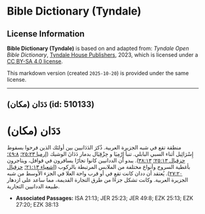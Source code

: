 # Bible Dictionary (Tyndale)

## License Information

**Bible Dictionary (Tyndale)** is based on and adapted from: _Tyndale Open Bible Dictionary_, [Tyndale House Publishers](https://tyndaleopenresources.com/), 2023, which is licensed under a [CC BY-SA 4.0 license](https://creativecommons.org/licenses/by-sa/4.0/legalcode.en).

This markdown version (created `2025-10-20`) is provided under the same license.



--------------------------------

## دَدَان (مكان) (id: 510133)

دَدَان (مكان)
=============

منطقة تقع في شبه الجزيرة العربية. ذُكرَ الدَدَانيين بين أولئك الذين فرحوا بسقوط إِسْرَائِيل أثناء السبي البابلي. تنبأ إِرْمِيَا و حِزْقِيَال بدمار دَدَانَ الوشيك ([إرميا ٢٥:٢٣؛](https://ref.ly/Jer25:23) [٤٩:٨؛](https://ref.ly/Jer49:8) [حزقيال ٢٥:١٣؛](https://ref.ly/Ezek25:13) [٣٨:١٣](https://ref.ly/Ezek38:13)). يبدو أن الددانيين كانوا تجارًا يسافرون في قوافل، ويتاجرون بأغطية السروج وأنواع مختلفة من الملابس المرتبطة بالركوب ([إشعياء ٢١:١٣؛](https://ref.ly/Isa21:13) [حزقيال ٢٧:٢٠](https://ref.ly/Ezek27:20)). يُعتقد أن ددان كانت تقع في أو قرب واحة العلا في الجزء الأوسط من شبه الجزيرة العربية. وكانت تشكل جزءًا من طرق التجارة القديمة، مما ساعد على ازدهار طبيعة الددانيين التجارية.

* **Associated Passages:** ISA 21:13; JER 25:23; JER 49:8; EZK 25:13; EZK 27:20; EZK 38:13

